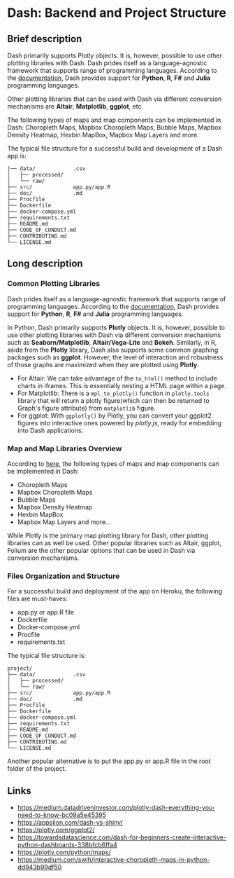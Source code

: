 
# Dash: Backend and Project Structure
## Brief description

Dash primarily supports Plotly objects. It is, however, possible to use other plotting libraries with Dash. Dash prides itself as a language-agnostic framework that supports range of programming languages. According to the [documentation](https://dash.plotly.com/), Dash provides support for **Python**, **R**, **F#** and **Julia** programming languages. 

Other plotting libraries that can be used with Dash via different conversion mechanisms are **Altair**, **Matplotlib**,  **ggplot**, etc.

The following types of maps and map components can be implemented in Dash: Choropleth Maps, Mapbox Choropleth Maps, Bubble Maps, Mapbox Density Heatmap, Hexbin MapBox, Mapbox Map Layers and more.

The typical file structure for a successful build and development of a Dash app is:

```
|── data/            .csv 
│   ├── processed/
│   └── raw/
├── src/             app.py/app.R
├── doc/             .md
├── Procfile
├── Dockerfile
├── docker-compose.yml
├── requirements.txt
├── README.md
├── CODE_OF_CONDUCT.md
├── CONTRIBUTING.md
└── LICENSE.md
```

## Long description

###  Common Plotting Libraries
Dash prides itself as a language-agnostic framework that supports range of programming languages. According to the [documentation](https://dash.plotly.com/), Dash provides support for **Python**, **R**, **F#** and **Julia** programming languages. 

In Python, Dash primarily supports **Plotly** objects. It is, however, possible to use other plotting libraries with Dash via different conversion mechanisms such as **Seaborn/Matplotlib**, **Altair/Vega-Lite** and **Bokeh**. Similarly, in R, aside from the **Plotly** library, Dash also supports some common graphing packages such as **ggplot**. However, the level of interaction and robustness of those graphs are maximized when they are plotted using **Plotly**.

* For Altair: We can take advantage of the `to_html()` method to include charts in iframes. This is essentially nesting a HTML page within a page.
* For Matplotlib: There is a `mpl_to_plotly()` function in `plotly.tools` library that will return a plotly figure(which can then be returned to Graph's figure attribute) from `matplotlib` figure.
* For ggplot: With `ggplotly()` by Plotly, you can convert your ggplot2 figures into interactive ones powered by *plotly.js*, ready for embedding into Dash applications.

###  Map and Map Libraries Overview

According to [here](https://plotly.com/python/maps/), the following types of maps and map components can be implemented in Dash:

* Choropleth Maps
* Mapbox Choropleth Maps
* Bubble Maps
* Mapbox Density Heatmap
* Hexbin MapBox
* Mapbox Map Layers and more…

While Plotly is the primary map plotting library for Dash, other plotting libraries can as well be used. Other popular libraries such as Altair, ggplot, Folium are the other popular options that can be used in Dash via conversion mechanisms.


### Files Organization and Structure
For a successful build and deployment of the app on Heroku, the following files are must-haves:
* app.py or app.R file
* Dockerfile
* Docker-compose.yml
* Procfile
* requirements.txt

The typical file structure is:

```
project/
├── data/            .csv
│   ├── processed/
│   └── raw/
├── src/             app.py/app.R
├── doc/             .md
├── Procfile
├── Dockerfile
├── docker-compose.yml
├── requirements.txt
├── README.md
├── CODE_OF_CONDUCT.md
├── CONTRIBUTING.md
└── LICENSE.md
```

Another popular alternative is to put the app.py or app.R file in the root folder of the project.


## Links
* https://medium.datadriveninvestor.com/plotly-dash-everything-you-need-to-know-bc09a5e45395
* https://appsilon.com/dash-vs-shiny/
* https://plotly.com/ggplot2/
* https://towardsdatascience.com/dash-for-beginners-create-interactive-python-dashboards-338bfcb6ffa4
* https://plotly.com/python/maps/
* https://medium.com/swlh/interactive-choropleth-maps-in-python-dd943b99df50
